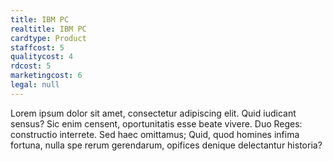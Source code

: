```yaml
---
title: IBM PC
realtitle: IBM PC
cardtype: Product
staffcost: 5
qualitycost: 4
rdcost: 5
marketingcost: 6
legal: null
---
```


Lorem ipsum dolor sit amet, consectetur adipiscing elit. Quid iudicant sensus? Sic enim censent, oportunitatis esse beate vivere. Duo Reges: constructio interrete. Sed haec omittamus; Quid, quod homines infima fortuna, nulla spe rerum gerendarum, opifices denique delectantur historia?
